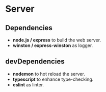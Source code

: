 # Server

## Dependencies 
- **node.js / express** to build the web server.
- **winston / express-winston** as logger.

## devDependencies
- **nodemon** to hot reload the server.
- **typescript** to enhance type-checking.
- **eslint** as linter.

